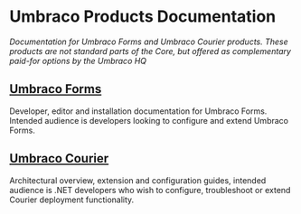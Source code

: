 # Umbraco Products Documentation

_Documentation for Umbraco Forms and Umbraco Courier products. These products are not standard parts of the Core, but
offered as complementary paid-for options by the Umbraco HQ_

## [Umbraco Forms](UmbracoForms/index.md)
Developer, editor and installation documentation for Umbraco Forms. Intended audience is developers looking to configure and extend
Umbraco Forms.


## [Umbraco Courier](UmbracoCourier/index.md)
Architectural overview, extension and configuration guides, intended audience is .NET developers who wish to configure, troubleshoot or extend Courier deployment functionality.

